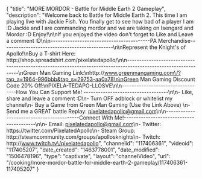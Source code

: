 {
    "title": "MORE MORDOR - Battle for Middle Earth 2 Gameplay",
    "description": "Welcome back to Battle for Middle Earth 2.  This time I am playing live with Jackie Fish.  You finally get to see how bad of a player I am :D  Jackie and I are commanding mordor and we are taking on Isengard and Mordor :D Enjoy!\n\nIf you enjoyed the video don't forget to Like and Leave a comment :D\n\n-----------------------------------------PA Merchandise----------------------------------------------\n\nRepresent the Knight's of Apollo!\nBuy a T-shirt Here: http:\/\/shop.spreadshirt.com\/pixelatedapollo\/\n\n---------------------------------------------------------------------------------------------------------------\nGreen Man Gaming Link:\nhttp:\/\/www.greenmangaming.com\/?tap_a=1964-996bbb&tap_s=29753-aa0a78\n\nGreen Man Gaming Discount Code 20% Off:\nPIXELA-TEDAPO-LLOSVE\n\n----------------------------------How You Can Support Me! -----------------------------------\n\n- Like, share and leave a comment :D\n- Turn OFF adblock or whitelist my channel\n- Buy a Game from Green Man Gaming (Use the Link Above) \n- Send me a GREAT battle Replay: pixelatedapollo@gmail.com\n\n------------------------------------------Connect With Me!-----------------------------------------\n\n- Email: pixelatedapollo@gmail.com\n- Twitter: https:\/\/twitter.com\/PixelatedApollo\n- Steam Group:  http:\/\/steamcommunity.com\/groups\/apollosknights\n- Twitch: http:\/\/www.twitch.tv\/pixelatedapollo",
    "channelid": "117406361",
    "videoid": "117405207",
    "date_created": "1463778001",
    "date_modified": "1506478196",
    "type": "captivate",
    "layout": "channelVideo",
    "url": "\/cooking\/more-mordor-battle-for-middle-earth-2-gameplay\/117406361-117405207"
}